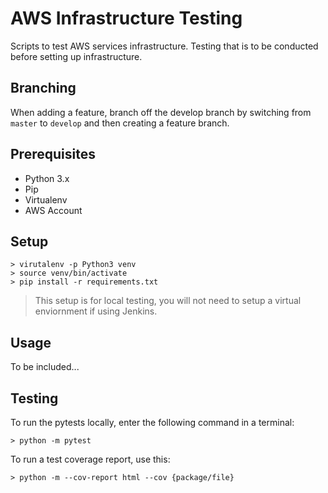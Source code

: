 # AWS Infrastructure Testing
Scripts to test AWS services infrastructure. Testing that is to be conducted before setting up infrastructure.

## Branching
When adding a feature, branch off the develop branch by switching from `master` to `develop` and then creating a feature branch.

## Prerequisites
- Python 3.x
- Pip
- Virtualenv
- AWS Account

## Setup
```
> virutalenv -p Python3 venv
> source venv/bin/activate
> pip install -r requirements.txt
```
> This setup is for local testing, you will not need to setup a virtual enviornment if using Jenkins.

## Usage
To be included...

## Testing
To run the pytests locally, enter the following command in a terminal:
```$xslt
> python -m pytest
```
To run a test coverage report, use this:
```$xslt
> python -m --cov-report html --cov {package/file}
```
